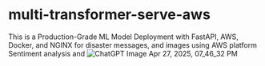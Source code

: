# multi-transformer-serve-aws
This is a Production-Grade ML Model Deployment with FastAPI, AWS, Docker, and NGINX for disaster messages, and images using AWS platform Sentiment analysis and 
![ChatGPT Image Apr 27, 2025, 07_46_32 PM](https://github.com/user-attachments/assets/b16d7ad5-1f0d-44a9-9a54-fc32762e5245)

